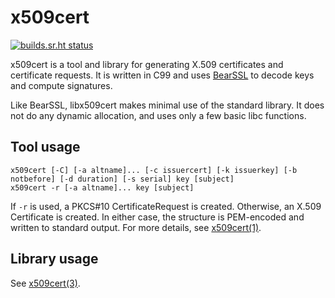 # x509cert

[![builds.sr.ht status](https://builds.sr.ht/~mcf/x509cert.svg)](https://builds.sr.ht/~mcf/x509cert)

x509cert is a tool and library for generating X.509 certificates
and certificate requests. It is written in C99 and uses [BearSSL]
to decode keys and compute signatures.

Like BearSSL, libx509cert makes minimal use of the standard library.
It does not do any dynamic allocation, and uses only a few basic
libc functions.

## Tool usage

	x509cert [-C] [-a altname]... [-c issuercert] [-k issuerkey] [-b notbefore] [-d duration] [-s serial] key [subject]
	x509cert -r [-a altname]... key [subject]

If `-r` is used, a PKCS#10 CertificateRequest is created. Otherwise,
an X.509 Certificate is created. In either case, the structure is
PEM-encoded and written to standard output. For more details, see
[x509cert(1)].

## Library usage

See [x509cert(3)].

[BearSSL]: https://bearssl.org
[x509cert(1)]: https://x509cert.mforney.org/x509cert.1.html
[x509cert(3)]: https://x509cert.mforney.org/x509cert.3.html
